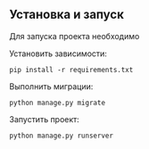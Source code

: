 ## Установка и запуск

Для запуска проекта необходимо

Установить зависимости:

```
pip install -r requirements.txt
```
Выполнить миграции:

```
python manage.py migrate
```
Запустить проект:

```
python manage.py runserver
```
